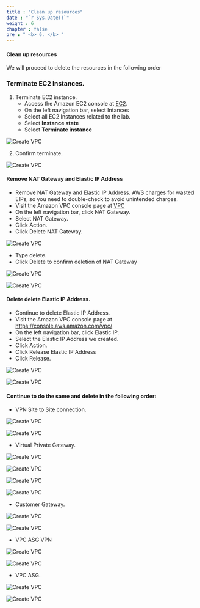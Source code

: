 ```yaml
---
title : "Clean up resources"
date : "`r Sys.Date()`"
weight : 6
chapter : false
pre : " <b> 6. </b> "
---
```

#### Clean up resources

We will proceed to delete the resources in the following order

### Terminate EC2 Instances.
1. Terminate EC2 instance.
    - Access the Amazon EC2 console at [EC2](https://console.aws.amazon.com/ec2/).
    - On the left navigation bar, select Intances
    - Select all EC2 Instances related to the lab.
    - Select **Instance state**
    - Select **Terminate instance**

![Create VPC](/images/16/0001.png?featherlight=false&width=90pc)

2. Confirm terminate.

![Create VPC](/images/16/0002.png?featherlight=false&width=90pc)

#### Remove NAT Gateway and Elastic IP Address

- Remove NAT Gateway and Elastic IP Address. AWS charges for wasted EIPs, so you need to double-check to avoid unintended charges.
- Visit the Amazon VPC console page at [VPC](https://console.aws.amazon.com/vpc/)
- On the left navigation bar, click NAT Gateway.
- Select NAT Gateway.
- Click Action.
- Click Delete NAT Gateway.

![Create VPC](/images/16/0003.png?featherlight=false&width=90pc)

- Type delete.
- Click Delete to confirm deletion of NAT Gateway

![Create VPC](/images/16/0004.png?featherlight=false&width=90pc)

![Create VPC](/images/16/0005.png?featherlight=false&width=90pc)

#### Delete delete Elastic IP Address.
- Continue to delete Elastic IP Address.
- Visit the Amazon VPC console page at https://console.aws.amazon.com/vpc/
- On the left navigation bar, click Elastic IP.
- Select the Elastic IP Address we created.
- Click Action.
- Click Release Elastic IP Address
- Click Release.

![Create VPC](/images/16/0006.png?featherlight=false&width=90pc)

![Create VPC](/images/16/0007.png?featherlight=false&width=90pc)

#### Continue to do the same and delete in the following order:
- VPN Site to Site connection.

![Create VPC](/images/16/0008.png?featherlight=false&width=90pc)

![Create VPC](/images/16/0009.png?featherlight=false&width=90pc)

- Virtual Private Gateway.
  
![Create VPC](/images/16/00010.png?featherlight=false&width=90pc)

![Create VPC](/images/16/00011.png?featherlight=false&width=90pc)

![Create VPC](/images/16/00012.png?featherlight=false&width=90pc)

![Create VPC](/images/16/00013.png?featherlight=false&width=90pc)

- Customer Gateway.

![Create VPC](/images/16/00014.png?featherlight=false&width=90pc)


![Create VPC](/images/16/00015.png?featherlight=false&width=90pc)

- VPC ASG VPN

![Create VPC](/images/16/00016.png?featherlight=false&width=90pc)

![Create VPC](/images/16/00017.png?featherlight=false&width=90pc)

- VPC ASG.

![Create VPC](/images/16/00018.png?featherlight=false&width=90pc)

![Create VPC](/images/16/00019.png?featherlight=false&width=90pc)